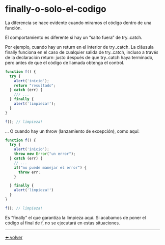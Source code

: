 # finally-o-solo-el-codigo

La diferencia se hace evidente cuando miramos el código dentro de una función.

El comportamiento es diferente si hay un “salto fuera” de try..catch.

Por ejemplo, cuando hay un return en el interior de try..catch. La cláusula finally funciona en el caso de cualquier salida de try..catch, incluso a través de la declaración return: justo después de que try..catch haya terminado, pero antes de que el código de llamada obtenga el control.

````js
function f() {
  try {
    alert('inicio');
    return "resultado";
  } catch (err) {
    /// ...
  } finally {
    alert('limpieza!');
  }
}

f(); // limpieza!
````

… O cuando hay un throw (lanzamiento de excepción), como aquí:

````js
function f() {
  try {
    alert('inicio');
    throw new Error("un error");
  } catch (err) {
    // ...
    if("no puede manejar el error") {
      throw err;
    }

  } finally {
    alert('limpieza!')
  }
}

f(); // limpieza!
````

Es “finally” el que garantiza la limpieza aquí. Si acabamos de poner el código al final de f, no se ejecutará en estas situaciones.

---
[⬅️ volver](https://github.com/VictorHugoAguilar/javascript-interview-questions-explained/blob/main/theory/error-handling/try-catch/readme.md#finally-o-solo-el-codigo)
